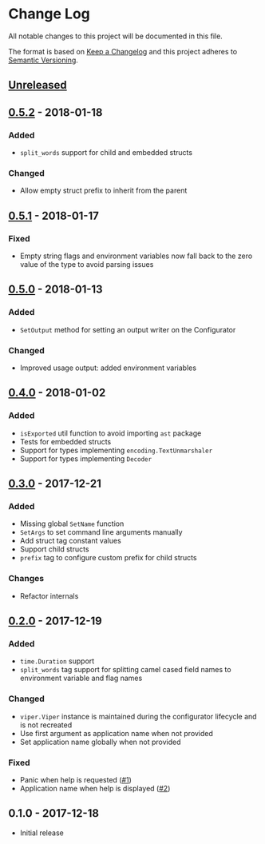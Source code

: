 # Change Log


All notable changes to this project will be documented in this file.

The format is based on [Keep a Changelog](http://keepachangelog.com/en/1.0.0/)
and this project adheres to [Semantic Versioning](http://semver.org/spec/v2.0.0.html).


## [Unreleased]


## [0.5.2] - 2018-01-18

### Added

- `split_words` support for child and embedded structs

### Changed

- Allow empty struct prefix to inherit from the parent


## [0.5.1] - 2018-01-17

### Fixed

- Empty string flags and environment variables now fall back to the zero value of the type to avoid parsing issues


## [0.5.0] - 2018-01-13

### Added

- `SetOutput` method for setting an output writer on the Configurator

### Changed

- Improved usage output: added environment variables


## [0.4.0] - 2018-01-02

### Added

- `isExported` util function to avoid importing `ast` package
- Tests for embedded structs
- Support for types implementing `encoding.TextUnmarshaler`
- Support for types implementing `Decoder`


## [0.3.0] - 2017-12-21

### Added

- Missing global `SetName` function
- `SetArgs` to set command line arguments manually
- Add struct tag constant values
- Support child structs
- `prefix` tag to configure custom prefix for child structs

### Changes

- Refactor internals


## [0.2.0] - 2017-12-19

### Added

- `time.Duration` support
- `split_words` tag support for splitting camel cased field names to environment variable and flag names

### Changed

- `viper.Viper` instance is maintained during the configurator lifecycle and is not recreated
- Use first argument as application name when not provided
- Set application name globally when not provided

### Fixed

- Panic when help is requested ([#1](https://github.com/goph/nest/issues/1))
- Application name when help is displayed ([#2](https://github.com/goph/nest/issues/2))


## 0.1.0 - 2017-12-18

- Initial release


[Unreleased]: https://github.com/goph/nest/compare/v0.5.2...HEAD
[0.5.2]: https://github.com/goph/nest/compare/v0.5.1...v0.5.2
[0.5.1]: https://github.com/goph/nest/compare/v0.5.0...v0.5.1
[0.5.0]: https://github.com/goph/nest/compare/v0.4.0...v0.5.0
[0.4.0]: https://github.com/goph/nest/compare/v0.3.0...v0.4.0
[0.3.0]: https://github.com/goph/nest/compare/v0.2.0...v0.3.0
[0.2.0]: https://github.com/goph/nest/compare/v0.1.0...v0.2.0
